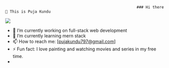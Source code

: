                                                               ### Hi there 👋 This is Puja Kundu                     


![](https://komarev.com/ghpvc/?username=pujaKundu)
- 🔭 I’m currently working on full-stack web development
- 🌱 I’m currently learning mern stack
- 📫 How to reach me: [pujakundu797@gmail.com]
- ⚡ Fun fact: I love painting and watching movies and series in my free time.
- 

